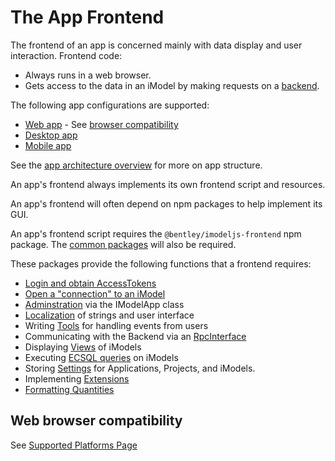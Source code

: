 # The App Frontend

The frontend of an app is concerned mainly with data display and user interaction. Frontend code:

- Always runs in a web browser.
- Gets access to the data in an iModel by making requests on a [backend](../backend/index.md).

The following app configurations are supported:

- [Web app](../App.md#web-apps) - See [browser compatibility](#web-browser-compatibility)
- [Desktop app](../App.md#desktop-apps)
- [Mobile app](../App.md#mobile-apps)

See the [app architecture overview](../SoftwareArchitecture.md) for more on app structure.

An app's frontend always implements its own frontend script and resources.

An app's frontend will often depend on npm packages to help implement its GUI.

An app's frontend script requires the `@bentley/imodeljs-frontend` npm package.
The [common packages](../common/index.md) will also be required.

These packages provide the following functions that a frontend requires:

- [Login and obtain AccessTokens](../common/AccessToken.md)
- [Open a "connection" to an iModel](./IModelConnection.md)
- [Adminstration](./IModelApp.md) via the IModelApp class
- [Localization](./Localization.md) of strings and user interface
- Writing [Tools](./Tools.md) for handling events from users
- Communicating with the Backend via an [RpcInterface](../RpcInterface.md)
- Displaying [Views](./Views.md) of iModels
- Executing [ECSQL queries](./ExecutingECSQL.md) on iModels
- Storing [Settings](./Settings.md) for Applications, Projects, and iModels.
- Implementing [Extensions](./Extensions.md)
- [Formatting Quantities](./QuantityFormatting.md)

## Web browser compatibility

See [Supported Platforms Page](../SupportedPlatforms.md#Supported-Browsers)
